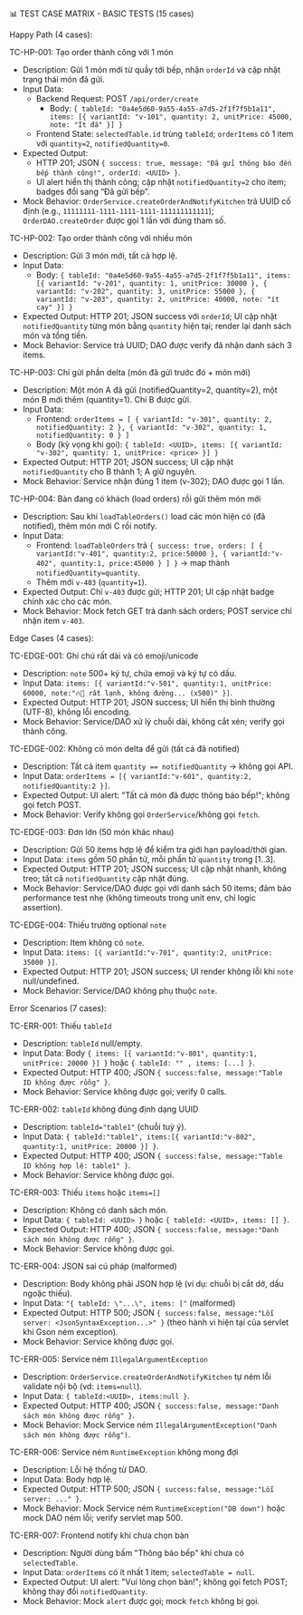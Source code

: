📊 TEST CASE MATRIX - BASIC TESTS (15 cases)

Happy Path (4 cases):

TC-HP-001: Tạo order thành công với 1 món
- Description: Gửi 1 món mới từ quầy tới bếp, nhận `orderId` và cập nhật trạng thái món đã gửi.
- Input Data:
  - Backend Request: POST `/api/order/create`
    - Body: `{ tableId: "0a4e5d60-9a55-4a55-a7d5-2f1f7f5b1a11", items: [{ variantId: "v-101", quantity: 2, unitPrice: 45000, note: "Ít đá" }] }`
  - Frontend State: `selectedTable.id` trùng `tableId`; `orderItems` có 1 item với `quantity=2`, `notifiedQuantity=0`.
- Expected Output:
  - HTTP 201; JSON `{ success: true, message: "Đã gửi thông báo đến bếp thành công!", orderId: <UUID> }`.
  - UI alert hiển thị thành công; cập nhật `notifiedQuantity=2` cho item; badges đổi sang “Đã gửi bếp”.
- Mock Behavior: `OrderService.createOrderAndNotifyKitchen` trả UUID cố định (e.g., `11111111-1111-1111-1111-111111111111`); `OrderDAO.createOrder` được gọi 1 lần với đúng tham số.

TC-HP-002: Tạo order thành công với nhiều món
- Description: Gửi 3 món mới, tất cả hợp lệ.
- Input Data:
  - Body: `{ tableId: "0a4e5d60-9a55-4a55-a7d5-2f1f7f5b1a11", items: [{ variantId: "v-201", quantity: 1, unitPrice: 30000 }, { variantId: "v-202", quantity: 3, unitPrice: 55000 }, { variantId: "v-203", quantity: 2, unitPrice: 40000, note: "ít cay" }] }`
- Expected Output: HTTP 201; JSON success với `orderId`; UI cập nhật `notifiedQuantity` từng món bằng `quantity` hiện tại; render lại danh sách món và tổng tiền.
- Mock Behavior: Service trả UUID; DAO được verify đã nhận danh sách 3 items.

TC-HP-003: Chỉ gửi phần delta (món đã gửi trước đó + món mới)
- Description: Một món A đã gửi (notifiedQuantity=2, quantity=2), một món B mới thêm (quantity=1). Chỉ B được gửi.
- Input Data:
  - Frontend: `orderItems = [ { variantId: "v-301", quantity: 2, notifiedQuantity: 2 }, { variantId: "v-302", quantity: 1, notifiedQuantity: 0 } ]`
  - Body (kỳ vọng khi gọi): `{ tableId: <UUID>, items: [{ variantId: "v-302", quantity: 1, unitPrice: <price> }] }`
- Expected Output: HTTP 201; JSON success; UI cập nhật `notifiedQuantity` cho B thành 1; A giữ nguyên.
- Mock Behavior: Service nhận đúng 1 item (v-302); DAO được gọi 1 lần.

TC-HP-004: Bàn đang có khách (load orders) rồi gửi thêm món mới
- Description: Sau khi `loadTableOrders()` load các món hiện có (đã notified), thêm món mới C rồi notify.
- Input Data:
  - Frontend: `loadTableOrders` trả `{ success: true, orders: [ { variantId:"v-401", quantity:2, price:50000 }, { variantId:"v-402", quantity:1, price:45000 } ] }` → map thành `notifiedQuantity=quantity`.
  - Thêm mới `v-403` (`quantity=1`).
- Expected Output: Chỉ `v-403` được gửi; HTTP 201; UI cập nhật badge chính xác cho các món.
- Mock Behavior: Mock fetch GET trả danh sách orders; POST service chỉ nhận item `v-403`.

Edge Cases (4 cases):

TC-EDGE-001: Ghi chú rất dài và có emoji/unicode
- Description: `note` 500+ ký tự, chứa emoji và ký tự có dấu.
- Input Data: `items: [{ variantId:"v-501", quantity:1, unitPrice: 60000, note:"🔥🥤 rất lạnh, không đường... (x500)" }]`.
- Expected Output: HTTP 201; JSON success; UI hiển thị bình thường (UTF-8), không lỗi encoding.
- Mock Behavior: Service/DAO xử lý chuỗi dài, không cắt xén; verify gọi thành công.

TC-EDGE-002: Không có món delta để gửi (tất cả đã notified)
- Description: Tất cả item `quantity == notifiedQuantity` → không gọi API.
- Input Data: `orderItems = [{ variantId:"v-601", quantity:2, notifiedQuantity:2 }]`.
- Expected Output: UI alert: "Tất cả món đã được thông báo bếp!"; không gọi fetch POST.
- Mock Behavior: Verify không gọi `OrderService`/không gọi `fetch`.

TC-EDGE-003: Đơn lớn (50 món khác nhau)
- Description: Gửi 50 items hợp lệ để kiểm tra giới hạn payload/thời gian.
- Input Data: `items` gồm 50 phần tử, mỗi phần tử `quantity` trong [1..3].
- Expected Output: HTTP 201; JSON success; UI cập nhật nhanh, không treo; tất cả `notifiedQuantity` cập nhật đúng.
- Mock Behavior: Service/DAO được gọi với danh sách 50 items; đảm bảo performance test nhẹ (không timeouts trong unit env, chỉ logic assertion).

TC-EDGE-004: Thiếu trường optional `note`
- Description: Item không có `note`.
- Input Data: `items: [{ variantId:"v-701", quantity:2, unitPrice: 35000 }]`.
- Expected Output: HTTP 201; JSON success; UI render không lỗi khi `note` null/undefined.
- Mock Behavior: Service/DAO không phụ thuộc `note`.

Error Scenarios (7 cases):

TC-ERR-001: Thiếu `tableId`
- Description: `tableId` null/empty.
- Input Data: Body `{ items: [{ variantId:"v-801", quantity:1, unitPrice: 20000 }] }` hoặc `{ tableId: "" , items: [...] }`.
- Expected Output: HTTP 400; JSON `{ success:false, message:"Table ID không được rỗng" }`.
- Mock Behavior: Service không được gọi; verify 0 calls.

TC-ERR-002: `tableId` không đúng định dạng UUID
- Description: `tableId="table1"` (chuỗi tuỳ ý).
- Input Data: `{ tableId:"table1", items:[{ variantId:"v-802", quantity:1, unitPrice: 20000 }] }`.
- Expected Output: HTTP 400; JSON `{ success:false, message:"Table ID không hợp lệ: table1" }`.
- Mock Behavior: Service không được gọi.

TC-ERR-003: Thiếu `items` hoặc `items=[]`
- Description: Không có danh sách món.
- Input Data: `{ tableId: <UUID> }` hoặc `{ tableId: <UUID>, items: [] }`.
- Expected Output: HTTP 400; JSON `{ success:false, message:"Danh sách món không được rỗng" }`.
- Mock Behavior: Service không được gọi.

TC-ERR-004: JSON sai cú pháp (malformed)
- Description: Body không phải JSON hợp lệ (ví dụ: chuỗi bị cắt dở, dấu ngoặc thiếu).
- Input Data: `"{ tableId: \"...\", items: ["` (malformed)
- Expected Output: HTTP 500; JSON `{ success:false, message:"Lỗi server: <JsonSyntaxException...>" }` (theo hành vi hiện tại của servlet khi Gson ném exception).
- Mock Behavior: Service không được gọi.

TC-ERR-005: Service ném `IllegalArgumentException`
- Description: `OrderService.createOrderAndNotifyKitchen` tự ném lỗi validate nội bộ (vd: `items=null`).
- Input Data: `{ tableId:<UUID>, items:null }`.
- Expected Output: HTTP 400; JSON `{ success:false, message:"Danh sách món không được rỗng" }`.
- Mock Behavior: Mock Service ném `IllegalArgumentException("Danh sách món không được rỗng")`.

TC-ERR-006: Service ném `RuntimeException` không mong đợi
- Description: Lỗi hệ thống từ DAO.
- Input Data: Body hợp lệ.
- Expected Output: HTTP 500; JSON `{ success:false, message:"Lỗi server: ..." }`.
- Mock Behavior: Mock Service ném `RuntimeException("DB down")` hoặc mock DAO ném lỗi; verify servlet map 500.

TC-ERR-007: Frontend notify khi chưa chọn bàn
- Description: Người dùng bấm "Thông báo bếp" khi chưa có `selectedTable`.
- Input Data: `orderItems` có ít nhất 1 item; `selectedTable = null`.
- Expected Output: UI alert: "Vui lòng chọn bàn!"; không gọi fetch POST; không thay đổi `notifiedQuantity`.
- Mock Behavior: Mock `alert` được gọi; mock `fetch` không bị gọi.
